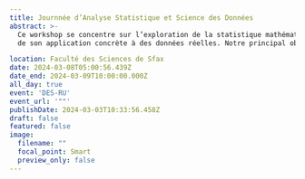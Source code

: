 ```yaml
---
title: Journnée d’Analyse Statistique et Science des Données
abstract: >-
  Ce workshop se concentre sur l’exploration de la statistique mathématiques et
  de son application concrète à des données réelles. Notre principal objectif est de rassembler une communauté regroupant les doctorants, les jeunes docteurs, les chercheurs et les enseignants-chercheurs. Au cours des deux journées de cet événement, nous explorons et nous discutons des exposés mettant en lumière les résultats les plus récents dans les domaines de la statistique mathématiques et de l'apprentissage statistique.

location: Faculté des Sciences de Sfax
date: 2024-03-08T05:00:56.439Z
date_end: 2024-03-09T10:00:00.000Z
all_day: true
event: 'DES-RU'
event_url: '""'
publishDate: 2024-03-03T10:33:56.458Z
draft: false
featured: false
image:
  filename: ""
  focal_point: Smart
  preview_only: false
---
```

